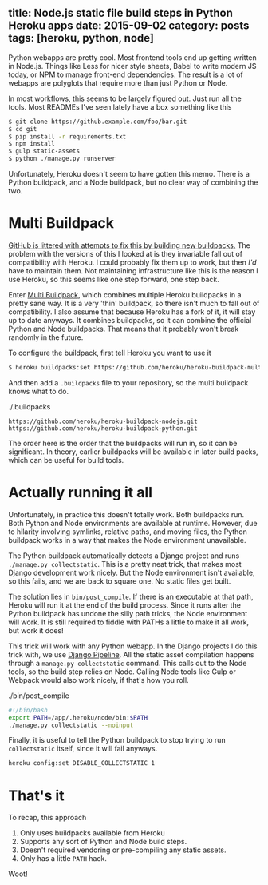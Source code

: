 title: Node.js static file build steps in Python Heroku apps
date: 2015-09-02
category: posts
tags: [heroku, python, node]
---

Python webapps are pretty cool. Most frontend tools end up getting written in
Node.js. Things like Less for nicer style sheets, Babel to write modern JS
today, or NPM to manage front-end dependencies. The result is a lot of webapps
are polyglots that require more than just Python or Node.

In most workflows, this seems to be largely figured out. Just run all the tools.
Most READMEs I've seen lately have a box something like this

```bash
$ git clone https://github.example.com/foo/bar.git
$ cd git
$ pip install -r requirements.txt
$ npm install
$ gulp static-assets
$ python ./manage.py runserver
```

Unfortunately, Heroku doesn't seem to have gotten this memo. There is a Python
buildpack, and a Node buildpack, but no clear way of combining the two.

Multi Buildpack
===============

[GitHub is littered with attempts to fix this by building new buildpacks.][search]
The problem with the versions of this I looked at is they invariable fall out of
compatibility with Heroku. I could probably fix them up to work, but then *I'd*
have to maintain them. Not maintaining infrastructure like this is the reason I
use Heroku, so this seems like one step forward, one step back.

[search]: https://github.com/search?utf8=%E2%9C%93&q=heroku+buildpack+python+node&type=Repositories&ref=searchresults

Enter [Multi Buildpack][], which combines multiple Heroku buildpacks in a
pretty sane way. It is a very 'thin' buildpack, so there isn't much to fall out
of compatibility. I also assume that because Heroku has a fork of it, it will
stay up to date anyways. It combines buildpacks, so it can combine the official
Python and Node buildpacks. That means that it probably won't break randomly in
the future.

[Multi Buildpack]: https://github.com/heroku/heroku-buildpack-multi

To configure the buildpack, first tell Heroku you want to use it

```bash
$ heroku buildpacks:set https://github.com/heroku/heroku-buildpack-multi.git
```

And then add a `.buildpacks` file to your repository, so the multi buildpack knows
what to do.

<span class="codepath">./.buildpacks</span>

```text
https://github.com/heroku/heroku-buildpack-nodejs.git
https://github.com/heroku/heroku-buildpack-python.git
```

The order here is the order that the buildpacks will run in, so it can be
significant. In theory, earlier buildpacks will be available in later build
packs, which can be useful for build tools.

Actually running it all
=======================

Unfortunately, in practice this doesn't totally work. Both buildpacks run. Both
Python and Node environments are available at runtime. However, due to hilarity
involving symlinks, relative paths, and moving files, the Python buildpack works
in a way that makes the Node environment unavailable.

The Python buildpack automatically detects a Django project and runs
`./manage.py collectstatic`. This is a pretty neat trick, that makes most
Django development work nicely. But the Node environment isn't available, so
this fails, and we are back to square one. No static files get built.

The solution lies in `bin/post_compile`. If there is an executable at that
path, Heroku will run it at the end of the build process. Since it runs after
the Python buildpack has undone the silly path tricks, the Node environment
will work. It is still required to fiddle with PATHs a little to make it all
work, but work it does!

This trick will work with any Python webapp. In the Django projects I do this
trick with, we use [Django Pipeline][]. All the static asset compilation
happens through a `manage.py collectstatic` command. This calls out to the Node
tools, so the build step relies on Node. Calling Node tools like Gulp or
Webpack would also work nicely, if that's how you roll.

[Django Pipeline]: https://github.com/cyberdelia/django-pipeline

<span class="codepath">./bin/post_compile</span>

```bash
#!/bin/bash
export PATH=/app/.heroku/node/bin:$PATH
./manage.py collectstatic --noinput
```

Finally, it is useful to tell the Python buildpack to stop trying to run
`collectstatic` itself, since it will fail anyways.

```bash
heroku config:set DISABLE_COLLECTSTATIC 1
```

That's it
=========

To recap, this approach

1. Only uses buildpacks available from Heroku
2. Supports any sort of Python and Node build steps.
3. Doesn't required vendoring or pre-compiling any static assets.
4. Only has a little `PATH` hack.

Woot!
